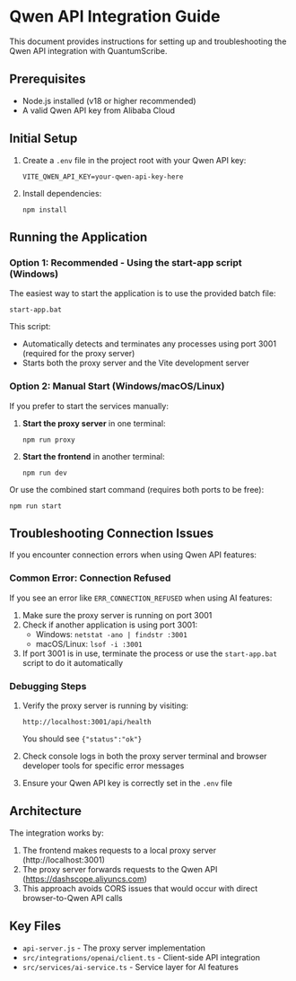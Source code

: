 # Qwen API Integration Guide

This document provides instructions for setting up and troubleshooting the Qwen API integration with QuantumScribe.

## Prerequisites

- Node.js installed (v18 or higher recommended)
- A valid Qwen API key from Alibaba Cloud

## Initial Setup

1. Create a `.env` file in the project root with your Qwen API key:
   ```
   VITE_QWEN_API_KEY=your-qwen-api-key-here
   ```

2. Install dependencies:
   ```
   npm install
   ```

## Running the Application

### Option 1: Recommended - Using the start-app script (Windows)

The easiest way to start the application is to use the provided batch file:

```
start-app.bat
```

This script:
- Automatically detects and terminates any processes using port 3001 (required for the proxy server)
- Starts both the proxy server and the Vite development server

### Option 2: Manual Start (Windows/macOS/Linux)

If you prefer to start the services manually:

1. **Start the proxy server** in one terminal:
   ```
   npm run proxy
   ```

2. **Start the frontend** in another terminal:
   ```
   npm run dev
   ```

Or use the combined start command (requires both ports to be free):
```
npm run start
```

## Troubleshooting Connection Issues

If you encounter connection errors when using Qwen API features:

### Common Error: Connection Refused

If you see an error like `ERR_CONNECTION_REFUSED` when using AI features:

1. Make sure the proxy server is running on port 3001
2. Check if another application is using port 3001:
   - Windows: `netstat -ano | findstr :3001`
   - macOS/Linux: `lsof -i :3001`
3. If port 3001 is in use, terminate the process or use the `start-app.bat` script to do it automatically

### Debugging Steps

1. Verify the proxy server is running by visiting:
   ```
   http://localhost:3001/api/health
   ```
   You should see `{"status":"ok"}`

2. Check console logs in both the proxy server terminal and browser developer tools for specific error messages

3. Ensure your Qwen API key is correctly set in the `.env` file

## Architecture

The integration works by:

1. The frontend makes requests to a local proxy server (http://localhost:3001)
2. The proxy server forwards requests to the Qwen API (https://dashscope.aliyuncs.com)
3. This approach avoids CORS issues that would occur with direct browser-to-Qwen API calls

## Key Files

- `api-server.js` - The proxy server implementation
- `src/integrations/openai/client.ts` - Client-side API integration
- `src/services/ai-service.ts` - Service layer for AI features 